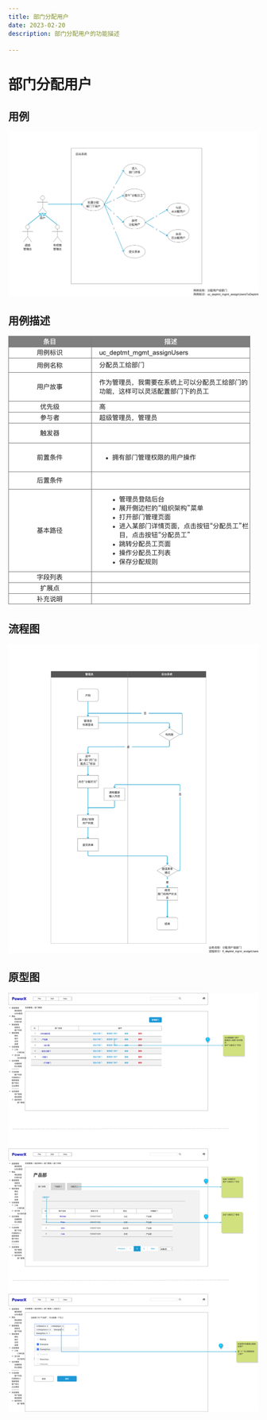```yaml
---
title: 部门分配用户
date: 2023-02-20
description: 部门分配用户的功能描述

---
```


# 部门分配用户


## 用例

![](../../../../images/uc_deptmt_mgmt_assignusers.png)

## 用例描述

![](../../../../images/uc_desc_deptmt_mgmt_assignusers.png)

## 流程图

![](../../../../images/fl_deptmt_mgmt_assignusers.png)

## 原型图

![](../../../../images/pt_deptmt_mgmt_assignusers.png)